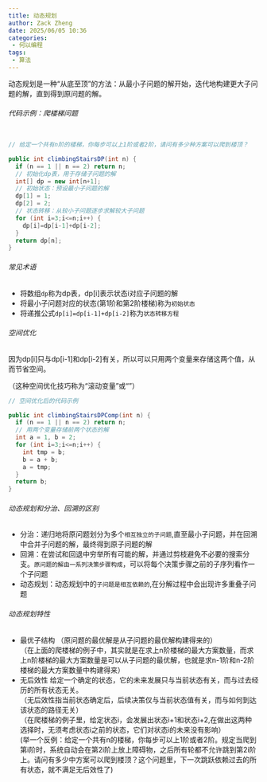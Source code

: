 ```yaml
---
title: 动态规划
author: Zack Zheng
date: 2025/06/05 10:36
categories:
 - 何以编程
tags:
 - 算法
---
```



动态规划是一种“从底至顶”的方法：从最小子问题的解开始，迭代地构建更大子问题的解，直到得到原问题的解。    

###### 代码示例：爬楼梯问题    

```java

// 给定一个共有n阶的楼梯，你每步可以上1阶或者2阶，请问有多少种方案可以爬到楼顶？

public int climbingStairsDP(int n) {
  if (n == 1 || n == 2) return n;
  // 初始化dp表，用于存储子问题的解
  int[] dp = new int[n+1];
  // 初始状态：预设最小子问题的解
  dp[1] = 1;
  dp[2] = 2;
  // 状态转移：从较小子问题逐步求解较大子问题
  for (int i=3;i<=n;i++) {
    dp[i]=dp[i-1]+dp[i-2];
  }
  return dp[n];
}


```

###### 常见术语    

+ 将数组`dp`称为dp表，dp[i]表示状态i对应子问题的解    
+ 将最小子问题对应的状态(第1阶和第2阶楼梯)称为`初始状态`   
+ 将递推公式`dp[i]=dp[i-1]+dp[i-2]`称为`状态转移方程`     

###### 空间优化

因为dp[i]只与dp[i-1]和dp[i-2]有关，所以可以只用两个变量来存储这两个值，从而节省空间。     

（这种空间优化技巧称为“滚动变量”或“”）      

```java
// 空间优化后的代码示例

public int climbingStairsDPComp(int n) {
  if (n == 1 || n == 2) return n;
  // 用两个变量存储前两个状态的解
  int a = 1, b = 2;
  for (int i=3;i<=n;i++) {
    int tmp = b;
    b = a + b;
    a = tmp;
  }
  return b;
}


```

###### 动态规划和分治、回溯的区别

+ 分治：递归地将原问题划分为多个`相互独立的子问题`,直至最小子问题，并在回溯中合并子问题的解，最终得到原子问题的解
+ 回溯：在尝试和回退中穷举所有可能的解，并通过剪枝避免不必要的搜索分支。`原问题的解由一系列决策步骤构成`，可以将每个决策步骤之前的子序列看作一个子问题
+ 动态规划：动态规划中的`子问题是相互依赖的`,在分解过程中会出现许多重叠子问题

###### 动态规划特性

+ 最优子结构
（原问题的最优解是从子问题的最优解构建得来的）     
（在上面的爬楼梯的例子中，其实就是在求上n阶楼梯的最大方案数量，而求上n阶楼梯的最大方案数量是可以从子问题的最优解，也就是求n-1阶和n-2阶楼梯的最大方案数量中构建得来）       
+ 无后效性
给定一个确定的状态，它的未来发展只与当前状态有关，而与过去经历的所有状态无关。     
（无后效性指当前状态确定后，后续决策仅与当前状态值有关，而与如何到达该状态的路径无关）       
（在爬楼梯的例子里，给定状态i，会发展出状态i+1和状态i+2,在做出这两种选择时，无须考虑状态i之前的状态，它们对状态i的未来没有影响）       
(举一个反例：给定一个共有n的楼梯，你每步可以上1阶或者2阶。规定当爬到第i阶时，系统自动会在第2i阶上放上障碍物，之后所有轮都不允许跳到第2i阶上。请问有多少中方案可以爬到楼顶？这个问题里，下一次跳跃依赖过去的所有状态，就不满足无后效性了)

